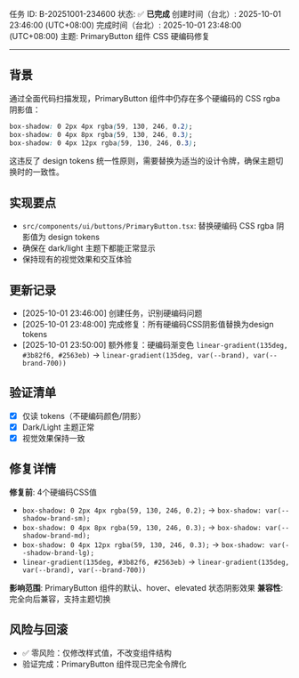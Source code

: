 任务 ID: B-20251001-234600
状态: ✅ **已完成**
创建时间（台北）: 2025-10-01 23:46:00 (UTC+08:00)
完成时间（台北）: 2025-10-01 23:48:00 (UTC+08:00)
主题: PrimaryButton 组件 CSS 硬编码修复

---

## 背景

通过全面代码扫描发现，PrimaryButton 组件中仍存在多个硬编码的 CSS rgba 阴影值：
```css
box-shadow: 0 2px 4px rgba(59, 130, 246, 0.2);
box-shadow: 0 4px 8px rgba(59, 130, 246, 0.3);
box-shadow: 0 4px 12px rgba(59, 130, 246, 0.3);
```

这违反了 design tokens 统一性原则，需要替换为适当的设计令牌，确保主题切换时的一致性。

## 实现要点

- `src/components/ui/buttons/PrimaryButton.tsx`: 替换硬编码 CSS rgba 阴影值为 design tokens
- 确保在 dark/light 主题下都能正常显示
- 保持现有的视觉效果和交互体验

## 更新记录

- [2025-10-01 23:46:00] 创建任务，识别硬编码问题
- [2025-10-01 23:48:00] 完成修复：所有硬编码CSS阴影值替换为design tokens
- [2025-10-01 23:50:00] 额外修复：硬编码渐变色 `linear-gradient(135deg, #3b82f6, #2563eb)` → `linear-gradient(135deg, var(--brand), var(--brand-700))`

## 验证清单

- [x] 仅读 tokens（不硬编码颜色/阴影）
- [x] Dark/Light 主题正常
- [x] 视觉效果保持一致

## 修复详情

**修复前**: 4个硬编码CSS值
- `box-shadow: 0 2px 4px rgba(59, 130, 246, 0.2);` → `box-shadow: var(--shadow-brand-sm);`
- `box-shadow: 0 4px 8px rgba(59, 130, 246, 0.3);` → `box-shadow: var(--shadow-brand-md);`
- `box-shadow: 0 4px 12px rgba(59, 130, 246, 0.3);` → `box-shadow: var(--shadow-brand-lg);`
- `linear-gradient(135deg, #3b82f6, #2563eb)` → `linear-gradient(135deg, var(--brand), var(--brand-700))`

**影响范围**: PrimaryButton 组件的默认、hover、elevated 状态阴影效果
**兼容性**: 完全向后兼容，支持主题切换

## 风险与回滚

- ✅ 零风险：仅修改样式值，不改变组件结构
- 验证完成：PrimaryButton 组件现已完全令牌化